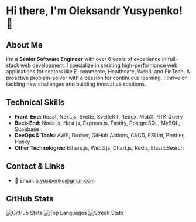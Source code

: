 # Hi there, I'm Oleksandr Yusypenko! 👋

## About Me
I'm a **Senior Software Engineer** with over 6 years of experience in full-stack web development. I specialize in creating high-performance web applications for sectors like E-commerce, Healthcare, Web3, and FinTech. A proactive problem-solver with a passion for continuous learning, I thrive on tackling new challenges and building innovative solutions.

<!-- ## Work Experience
- **Senior Full-Stack Engineer at Filament (Switzerland)**  
  *01/2024 - Present*  
  - Designed and developed a platform to automate airdrop campaigns using SvelteKit, NestJS, and PostgreSQL.
  - Integrated third-party services for authentication and database management.
  
- **Senior Full-Stack Engineer at Primsell (Estonia)**  
  *01/2023 - 01/2024*  
  - Developed an e-commerce platform for unique NFT campaigns.
  - Ensured seamless integration between front-end (Next.js) and back-end (Node.js, Nest.js, PostgreSQL) components, with blockchain integration.
  
- **Full-Stack Engineer at LITSLINK (Ukraine)**  
  *06/2021 - 12/2022*  
  - Created back-end architecture from scratch for a performance management tool.
  - Optimized APIs and collaborated with front-end teams to improve system efficiency.
  
- **Front-End Developer at GeeksForLess Inc (Canada)**  
  *02/2019 - 05/2021*  
  - Developed features and maintained a modern, data-driven benchmarking dashboard for Canadian hospitals. -->

## Technical Skills
- **Front-End:** React, Next.js, Svelte, SvelteKit, Redux, MobX, RTK Query  
- **Back-End:** Node.js, Nest.js, Express.js, Fastify, PostgreSQL, MySQL, Supabase  
- **DevOps & Tools:** AWS, Docker, GitHub Actions, CI/CD, ESLint, Prettier, Husky  
- **Other Technologies:** Ethers.js, Web3.js, Chart.js, Redis, ElasticSearch


## Contact & Links
- 📧 Email: [o.yusipenko@gmail.com](mailto:o.yusipenko@gmail.com)

## GitHub Stats

  <img src="https://github-readme-stats.vercel.app/api?username=oyusipenko&theme=dark&hide_border=false&include_all_commits=false&count_private=false" alt="GitHub Stats" />
  <img src="https://github-readme-stats.vercel.app/api/top-langs/?username=oyusipenko&theme=dark&hide_border=false&include_all_commits=false&count_private=false&layout=compact" alt="Top Languages" />
  <img src="https://nirzak-streak-stats.vercel.app/?user=oyusipenko&theme=dark&hide_border=false" alt="Streak Stats" />
